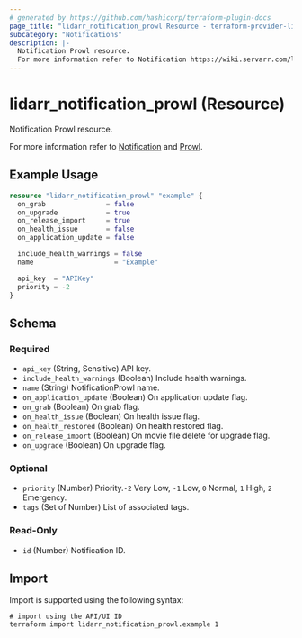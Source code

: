 ```yaml
---
# generated by https://github.com/hashicorp/terraform-plugin-docs
page_title: "lidarr_notification_prowl Resource - terraform-provider-lidarr"
subcategory: "Notifications"
description: |-
  Notification Prowl resource.
  For more information refer to Notification https://wiki.servarr.com/lidarr/settings#connect and Prowl https://wiki.servarr.com/lidarr/supported#prowl.
---
```


# lidarr_notification_prowl (Resource)

<!-- subcategory:Notifications -->Notification Prowl resource.
For more information refer to [Notification](https://wiki.servarr.com/lidarr/settings#connect) and [Prowl](https://wiki.servarr.com/lidarr/supported#prowl).

## Example Usage

```terraform
resource "lidarr_notification_prowl" "example" {
  on_grab               = false
  on_upgrade            = true
  on_release_import     = true
  on_health_issue       = false
  on_application_update = false

  include_health_warnings = false
  name                    = "Example"

  api_key  = "APIKey"
  priority = -2
}
```

<!-- schema generated by tfplugindocs -->
## Schema

### Required

- `api_key` (String, Sensitive) API key.
- `include_health_warnings` (Boolean) Include health warnings.
- `name` (String) NotificationProwl name.
- `on_application_update` (Boolean) On application update flag.
- `on_grab` (Boolean) On grab flag.
- `on_health_issue` (Boolean) On health issue flag.
- `on_health_restored` (Boolean) On health restored flag.
- `on_release_import` (Boolean) On movie file delete for upgrade flag.
- `on_upgrade` (Boolean) On upgrade flag.

### Optional

- `priority` (Number) Priority.`-2` Very Low, `-1` Low, `0` Normal, `1` High, `2` Emergency.
- `tags` (Set of Number) List of associated tags.

### Read-Only

- `id` (Number) Notification ID.

## Import

Import is supported using the following syntax:

```shell
# import using the API/UI ID
terraform import lidarr_notification_prowl.example 1
```
